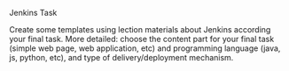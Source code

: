 Jenkins Task

Create some templates using lection materials about Jenkins according your final task.
More detailed: choose the content part for your final task (simple web page, web application, etc)
 and programming language (java, js, python, etc), and type of delivery/deployment mechanism.
